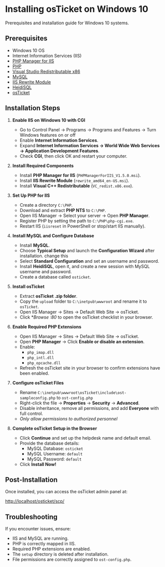 # Installing osTicket on Windows 10

Prerequisites and installation guide for Windows 10 systems.

## Prerequisites
- Windows 10 OS
- Internet Information Services (IIS)
- [PHP Manager for IIS](https://www.iis.net/downloads/community/2018/05/php-manager-150-for-iis-10)
- [PHP](https://windows.php.net/download/)
- [Visual Studio Redistributable x86](https://learn.microsoft.com/en-us/cpp/windows/latest-supported-vc-redist?view=msvc-170)
- [MySQL](https://dev.mysql.com/downloads/installer/)
- [IIS Rewrite Module](https://www.iis.net/downloads/microsoft/url-rewrite)
- [HeidiSQL](https://www.heidisql.com/download.php)
- [osTicket](https://osticket.com/download/)

## Installation Steps
1. **Enable IIS on Windows 10 with CGI**
   - Go to Control Panel → Programs → Programs and Features → Turn Windows features on or off
   - Enable **Internet Information Services**.
   - Expand **Internet Information Services → World Wide Web Services → Application Development Features**.
   - Check **CGI**, then click OK and restart your computer.

3. **Install Required Components**
   - Install **PHP Manager for IIS** (`PHPManagerForIIS_V1.5.0.msi`).
   - Install **IIS Rewrite Module** (`rewrite_amd64_en-US.msi`).
   - Install **Visual C++ Redistributable** (`VC_redist.x86.exe`).

4. **Set Up PHP for IIS**
   - Create a directory `C:\PHP`.
   - Download and extract **PHP NTS** to `C:\PHP`.
   - Open IIS Manager → Select your server → Open **PHP Manager**.
   - Register PHP by setting the path to `C:\PHP\php-cgi.exe`.
   - Restart IIS (`iisreset` in PowerShell or stop/start IIS manually).

5. **Install MySQL and Configure Database**
   - Install **MySQL**.
   - Choose **Typical Setup** and launch the **Configuration Wizard** after installation. change this
   - Select **Standard Configuration** and set an username and password.
   - Install **HeidiSQL**, open it, and create a new session with MySQL username and password.
   - Create a database called `osticket`.

6. **Install osTicket**
   - Extract **osTicket .zip folder**.
   - Copy the `upload` folder to `C:\inetpub\wwwroot` and rename it to `osTicket`.
   - Open IIS Manager → Sites → Default Web Site → osTicket.
   - Click **Browse *:80** to open the osTicket checklist in your browser.

7. **Enable Required PHP Extensions**
   - Open IIS Manager → Sites → Default Web Site → osTicket.
   - Open **PHP Manager** → Click **Enable or disable an extension**.
   - Enable:
     - `php_imap.dll`
     - `php_intl.dll`
     - `php_opcache.dll`
   - Refresh the osTicket site in your browser to confirm extensions have been enabled.

8. **Configure osTicket Files**
   - Rename `C:\inetpub\wwwroot\osTicket\include\ost-sampleconfig.php` to `ost-config.php`
   - Right-click the file → **Properties** → **Security** → **Advanced**.
   - Disable inheritance, remove all permissions, and add **Everyone** with full control.
   - *Only allow permissions to authorized personnel*

9. **Complete osTicket Setup in the Browser**
   - Click **Continue** and set up the helpdesk name and default email.
   - Provide the database details:
     - MySQL Database: `osticket`
     - MySQL Username: `default`
     - MySQL Password: `default`
   - Click **Install Now!**

## Post-Installation
Once installed, you can access the osTicket admin panel at:

[http://localhost/osticket/scp/](http://localhost/osticket/scp/)

## Troubleshooting
If you encounter issues, ensure:
- IIS and MySQL are running.
- PHP is correctly mapped in IIS.
- Required PHP extensions are enabled.
- The `setup` directory is deleted after installation.
- File permissions are correctly assigned to `ost-config.php`.

